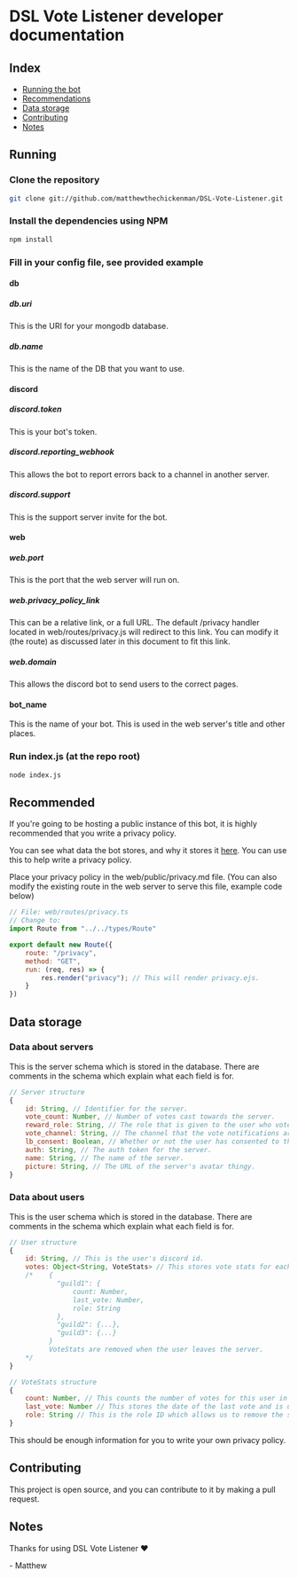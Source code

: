 # DSL Vote Listener developer documentation
## Index
- [Running the bot](#running)
- [Recommendations](#recommended)
- [Data storage](#data-storage)
- [Contributing](#contributing)
- [Notes](#notes)

## Running
### Clone the repository
```bash
git clone git://github.com/matthewthechickenman/DSL-Vote-Listener.git
```
### Install the dependencies using NPM
```bash
npm install
```
### Fill in your config file, see provided example
#### db
##### db.uri
This is the URI for your mongodb database.
##### db.name
This is the name of the DB that you want to use.
#### discord
##### discord.token
This is your bot's token.
##### discord.reporting_webhook
This allows the bot to report errors back to a channel in another server.
##### discord.support
This is the support server invite for the bot.
#### web
##### web.port
This is the port that the web server will run on.
##### web.privacy_policy_link
This can be a relative link, or a full URL. The default /privacy handler located in web/routes/privacy.js will redirect to this link. You can modify it (the route) as discussed later in this document to fit this link.
##### web.domain
This allows the discord bot to send users to the correct pages.
#### bot_name
This is the name of your bot. This is used in the web server's title and other places.
### Run index.js (at the repo root)
```bash
node index.js
```

## Recommended
If you're going to be hosting a public instance of this bot, it is highly recommended that you write a privacy policy.

You can see what data the bot stores, and why it stores it [here](#data-storage). You can use this to help write a privacy policy.

Place your privacy policy in the web/public/privacy.md file. (You can also modify the existing route in the web server to serve this file, example code below)

```js
// File: web/routes/privacy.ts
// Change to:
import Route from "../../types/Route"

export default new Route({
    route: "/privacy",
    method: "GET",
    run: (req, res) => {
        res.render("privacy"); // This will render privacy.ejs.
    }
})
```

## Data storage
### Data about servers
This is the server schema which is stored in the database. There are comments in the schema which explain what each field is for.
```js
// Server structure
{
    id: String, // Identifier for the server.
    vote_count: Number, // Number of votes cast towards the server.
    reward_role: String, // The role that is given to the user who voted.
    vote_channel: String, // The channel that the vote notifications are sent to
    lb_consent: Boolean, // Whether or not the user has consented to the leaderboard.
    auth: String, // The auth token for the server.
    name: String, // The name of the server.
    picture: String, // The URL of the server's avatar thingy.
}
```

### Data about users
This is the user schema which is stored in the database. There are comments in the schema which explain what each field is for.
```js
// User structure
{
    id: String, // This is the user's discord id.
    votes: Object<String, VoteStats> // This stores vote stats for each server the user has voted in. Something a little bit like this: 
    /*    {
            "guild1": {
                count: Number,
                last_vote: Number,
                role: String
            },
            "guild2": {...},
            "guild3": {...}
          }
          VoteStats are removed when the user leaves the server.
    */
}
```
```js
// VoteStats structure
{
    count: Number, // This counts the number of votes for this user in this server.
    last_vote: Number // This stores the date of the last vote and is used to assist removing roles after 12 hours.
    role: String // This is the role ID which allows us to remove the same role after 12 hours regardless of config changes.
}
```
This should be enough information for you to write your own privacy policy.

## Contributing
This project is open source, and you can contribute to it by making a pull request.

## Notes
Thanks for using DSL Vote Listener ❤️

\- Matthew